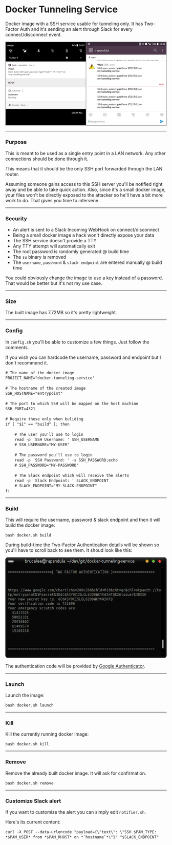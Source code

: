 # Docker Tunneling Service

Docker image with a SSH service usable for tunneling only. It has Two-Factor Auth and it's sending an alert through Slack for every connect/disconnect event.

![screenshots.jpg](screenshots.jpg)

--------------------------------------------------------------------------------

### Purpose

This is meant to be used as a single entry point in a LAN network. Any other connections should be done through it.

This means that it should be the only SSH port forwarded through the LAN router.

Assuming someone gains access to this SSH server you'll be notified right away and be able to take quick action. Also, since it's a small docker image, your files won't be directly exposed to the attacker so he'll have a bit more work to do. That gives you time to intervene.

--------------------------------------------------------------------------------

### Security

 - An alert is sent to a Slack Incoming WebHook on connect/disconnect
 - Being a small docker image a hack won't directly expose your data
 - The SSH service doesn't provide a TTY
 - Any TTY attempt will automatically exit
 - The root password is randomly generated @ build time
 - The `su` binary is removed
 - The `username`, `password` & `slack endpoint` are entered manually @ build time

You could obviously change the image to use a key instead of a password. That would be better but it's not my use case.

--------------------------------------------------------------------------------

### Size

The built image has 7.72MB so it's pretty lightweight.

--------------------------------------------------------------------------------

### Config

In ```config.sh``` you'll be able to customize a few things. Just follow the comments.

If you wish you can hardcode the username, password and endpoint but I don't recommend it.

```shell
# The name of the docker image
PROJECT_NAME="docker-tunneling-service"

# The hostname of the created image
SSH_HOSTNAME="entrypoint"

# The port to which SSH will be mapped on the host machine
SSH_PORT=4321

# Require these only when buliding
if [ "$1" == "build" ]; then

    # The user you'll use to login
    read -p 'SSH Username: ' SSH_USERNAME
    # SSH_USERNAME="MY-USER"

    # The password you'll use to login
    read -p 'SSH Password: ' -s SSH_PASSWORD;echo
    # SSH_PASSWORD="MY-PASSWORD"

    # The Slack endpoint which will receive the alerts
    read -p 'Slack Endpoint: ' SLACK_ENDPOINT
    # SLACK_ENDPOINT="MY-SLACK-ENDPOINT"
fi
```

--------------------------------------------------------------------------------

### Build

This will require the username, password & slack endpoint and then it will build the docker image:

```shell
bash docker.sh build
```

During build-time the Two-Factor Authentication details will be shown so you'll have to scroll back to see them. It shoud look like this:

![screenshot-tfa.png](screenshot-tfa.png)

The authentication code will be provided by [Google Authenticator](https://play.google.com/store/apps/details?id=com.google.android.apps.authenticator2).

--------------------------------------------------------------------------------

### Launch

Launch the image:

```shell
bash docker.sh launch
```

--------------------------------------------------------------------------------

### Kill

Kill the currently running docker image:

```shell
bash docker.sh kill
```

--------------------------------------------------------------------------------

### Remove

Remove the already built docker image. It will ask for confirmation.

```shell
bash docker.sh remove
```

--------------------------------------------------------------------------------

### Customize Slack alert

If you want to customize the alert you can simply edit ```notifier.sh```.

Here's its current content:

```shell
curl -X POST --data-urlencode "payload={\"text\": \"SSH $PAM_TYPE: *$PAM_USER* from *$PAM_RHOST* on *`hostname`*\"}" "$SLACK_ENDPOINT"
```
